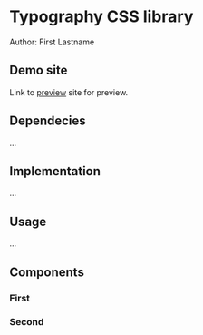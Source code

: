 # Typography CSS library
Author: First Lastname
## Demo site
Link to [preview](https://github.com/pslib-cz/2022l4web-css-typographic-library-N041M/tree/master/DOCS) site for preview.
## Dependecies
...
## Implementation
...
## Usage
...
## Components
### First
### Second
